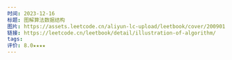 ```yaml
---
时间: 2023-12-16
标题: 图解算法数据结构
图片: https://assets.leetcode.cn/aliyun-lc-upload/leetbook/cover/200901033854/Leetbook_%E5%9B%BE%E8%A7%A3%E7%AE%97%E6%B3%95%E6%95%B0%E6%8D%AE%E7%BB%93%E6%9E%84_300x400.jpg?x-oss-process=image%2Fformat%2Cwebp
链接: https://leetcode.cn/leetbook/detail/illustration-of-algorithm/
tags: 
评价: 8.0★★★★
---
```




